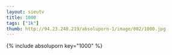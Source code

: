 ```yaml
--- 
layout: sieutv
title: 1000
tags: ["1k"]
thumb: http://94.23.248.219/absoluporn-1/image/002/1000.jpg
---
```

{% include absoluporn key="1000" %} 
